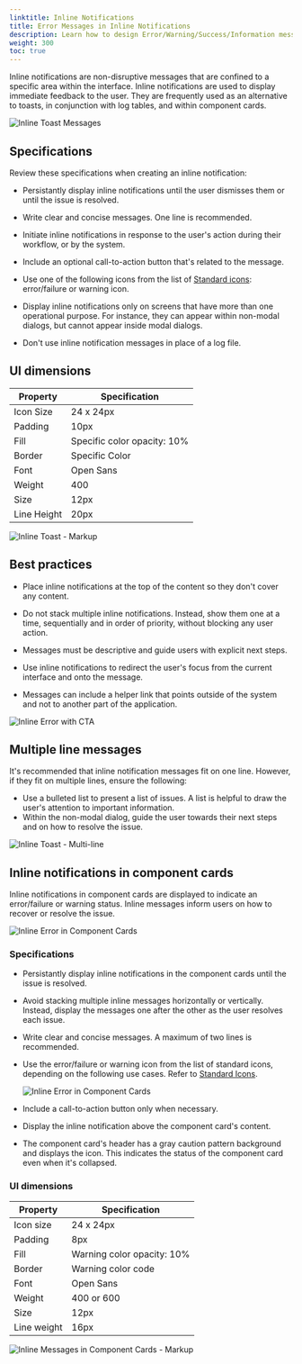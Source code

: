 ```yaml
---
linktitle: Inline Notifications
title: Error Messages in Inline Notifications
description: Learn how to design Error/Warning/Success/Information messages in inline notifications using the BlueJay Design System (BJDS) in Open 3D Engine (O3DE).
weight: 300
toc: true
---
```


Inline notifications are non-disruptive messages that are confined to a specific area within the interface. Inline notifications are used to display immediate feedback to the user. They are frequently used as an alternative to toasts, in conjunction with log tables, and within component cards.

![Inline Toast Messages](/images/tools-ui/inline-notifications/inline-toast-messages.png)

## Specifications

Review these specifications when creating an inline notification:

* Persistantly display inline notifications until the user dismisses them or until the issue is resolved.

* Write clear and concise messages. One line is recommended.

* Initiate inline notifications in response to the user's action during their workflow, or by the system.

* Include an optional call-to-action button that's related to the message.

- Use one of the following icons from the list of [Standard icons](../overview#standard-icons): error/failure or warning icon.

* Display inline notifications only on screens that have more than one operational purpose. For instance, they can appear within non-modal dialogs, but cannot appear inside modal dialogs.

* Don't use inline notification messages in place of a log file.


## UI dimensions

| Property | Specification|
|---|---|
| Icon Size | 24 x 24px |
| Padding | 10px |
| Fill | Specific color opacity: 10% |
| Border | Specific Color |
| Font | Open Sans |
| Weight | 400 |
| Size | 12px |
| Line Height | 20px |

![Inline Toast - Markup](/images/tools-ui/inline-notifications/inline-toast-markup.png)


## Best practices

* Place inline notifications at the top of the content so they don't cover any content.

* Do not stack multiple inline notifications. Instead, show them one at a time, sequentially and in order of priority, without blocking any user action.

* Messages must be descriptive and guide users with explicit next steps.

* Use inline notifications to redirect the user's focus from the current interface and onto the message.

* Messages can include a helper link that points outside of the system and not to another part of the application.

![Inline Error with CTA](/images/tools-ui/inline-notifications/inline-error-with-cta.png)


## Multiple line messages

It's recommended that inline notification messages fit on one line. However, if they fit on multiple lines, ensure the following:

* Use a bulleted list to present a list of issues. A list is helpful to draw the user's attention to important information.
* Within the non-modal dialog, guide the user towards their next steps and on how to resolve the issue.

![Inline Toast - Multi-line](/images/tools-ui/inline-notifications/inline-toast-multiline.png)


## Inline notifications in component cards

Inline notifications in component cards are displayed to indicate an error/failure or warning status. Inline messages inform users on how to recover or resolve the issue.

![Inline Error in Component Cards](/images/tools-ui/inline-notifications/inline-notifications-in-component-cards.png)

### Specifications

* Persistantly display inline notifications in the component cards until the issue is resolved.

* Avoid stacking multiple inline messages horizontally or vertically. Instead, display the messages one after the other as the user resolves each issue.

* Write clear and concise messages. A maximum of two lines is recommended.

* Use the error/failure or warning icon from the list of standard icons, depending on the following use cases. Refer to [Standard Icons](../overview#standard-icons). 

    ![Inline Error in Component Cards](/images/tools-ui/inline-notifications/inline-notifications-in-component-cards-decision-table.png)

* Include a call-to-action button only when necessary.

* Display the inline notification above the component card's content.
  
* The component card's header has a gray caution pattern background and displays the icon. This indicates the status of the component card even when it's collapsed.


### UI dimensions

| Property | Specification |
|---|---|
| Icon size | 24 x 24px |
| Padding | 8px |
| Fill | Warning color opacity: 10% |
| Border | Warning color code |
| Font | Open Sans |
| Weight | 400 or 600 |
| Size | 12px |
| Line weight | 16px |

![Inline Messages in Component Cards - Markup](/images/tools-ui/inline-notifications/inline-messages-in-component-cards-markup.png)

